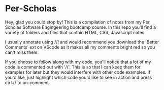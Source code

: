 # Per-Scholas

Hey, glad you could stop by! This is a compilation of notes from my Per Scholas Software Engingeering bootcamp course. In this repo you'll find a variety of folders and files that contain HTML, CSS, Javascript notes.

I usually annotate using //! and would recommend you download the 'Better Comments' ext on VScode as it makes all my comments bright red so you can't miss them. 

If you choose to follow along with my code, you'll notice that a lot of my code is commented out with '//'. This is so that I can keep them for examples for later but they would interfere with other code examples. If you'd like, just highlight which code you'd like to see in action and press ctrl+/ to un-comment. 
